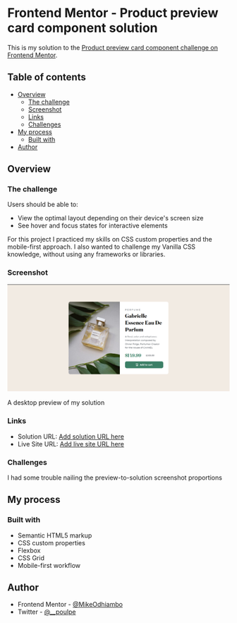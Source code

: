 # Frontend Mentor - Product preview card component solution

This is my solution to the [Product preview card component challenge on Frontend Mentor](https://www.frontendmentor.io/challenges/product-preview-card-component-GO7UmttRfa).

## Table of contents

- [Overview](#overview)
  - [The challenge](#the-challenge)
  - [Screenshot](#screenshot)
  - [Links](#links)
  - [Challenges](#challenges)
- [My process](#my-process)
  - [Built with](#built-with)
- [Author](#author)

## Overview

### The challenge

Users should be able to:

- View the optimal layout depending on their device's screen size
- See hover and focus states for interactive elements

For this project I practiced my skills on CSS custom properties and the mobile-first approach. I also wanted to challenge my Vanilla CSS knowledge, without using any frameworks or libraries.

### Screenshot

![](./images/solution.png)

A desktop preview of my solution


### Links

- Solution URL: [Add solution URL here](https://your-solution-url.com)
- Live Site URL: [Add live site URL here](https://your-live-site-url.com)

### Challenges
I had some trouble nailing the preview-to-solution screenshot proportions


## My process

### Built with

- Semantic HTML5 markup
- CSS custom properties
- Flexbox
- CSS Grid
- Mobile-first workflow

## Author

- Frontend Mentor - [@MikeOdhiambo](https://www.frontendmentor.io/profile/MikeOdhiambo)
- Twitter - [@__poulpe](https://twitter.com/__poulpe)


